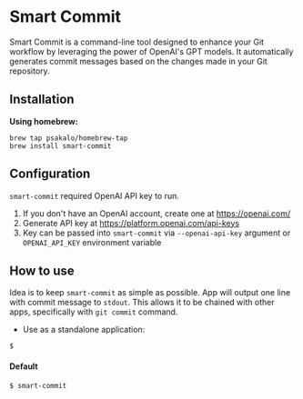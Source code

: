 # Smart Commit

Smart Commit is a command-line tool designed to enhance your Git workflow by leveraging the power of OpenAI's GPT models. It automatically generates commit messages based on the changes made in your Git repository.

## Installation

**Using homebrew:**
```shell
brew tap psakalo/homebrew-tap
brew install smart-commit
```

## Configuration

`smart-commit` required OpenAI API key to run. 

1. If you don't have an OpenAI account, create one at https://openai.com/
2. Generate API key at https://platform.openai.com/api-keys
3. Key can be passed into `smart-commit` via `--openai-api-key` argument or `OPENAI_API_KEY` environment variable


## How to use

Idea is to keep `smart-commit` as simple as possible. App will output one line with commit message to `stdout`. This allows it to be chained with other apps, specifically with `git commit` command.

- Use as a standalone application:
```shell
$ 
```


#### Default
```shell
$ smart-commit
```

